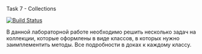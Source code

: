Task 7 - Collections

[![Build Status](https://travis-ci.com/itmo-java-basics-2020/task-7-collections-framework-ange1of.svg?branch=master)](https://travis-ci.com/itmo-java-basics-2020/task-7-collections-framework-ange1of)

В данной лабораторной работе необходимо решить несколько задач на коллекции, которые оформлены в виде классов, в которых нужно заимплементить методы. Все подробности в доках к каждому классу.